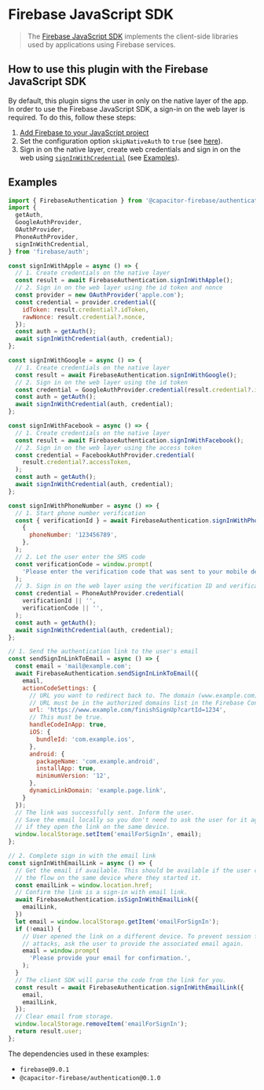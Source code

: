 # Firebase JavaScript SDK

> The [Firebase JavaScript SDK](https://firebase.google.com/docs/reference/js) implements the client-side libraries used by applications using Firebase services.

## How to use this plugin with the Firebase JavaScript SDK

By default, this plugin signs the user in only on the native layer of the app.
In order to use the Firebase JavaScript SDK, a sign-in on the web layer is required.
To do this, follow these steps:

1. [Add Firebase to your JavaScript project](https://firebase.google.com/docs/web/setup)
1. Set the configuration option `skipNativeAuth` to `true` (see [here](/packages/authentication/README.md#configuration)).
1. Sign in on the native layer, create web credentials and sign in on the web using [`signInWithCredential`](https://firebase.google.com/docs/reference/js/auth.md#signinwithcredential) (see [Examples](#examples)).

## Examples

```js
import { FirebaseAuthentication } from '@capacitor-firebase/authentication';
import {
  getAuth,
  GoogleAuthProvider,
  OAuthProvider,
  PhoneAuthProvider,
  signInWithCredential,
} from 'firebase/auth';

const signInWithApple = async () => {
  // 1. Create credentials on the native layer
  const result = await FirebaseAuthentication.signInWithApple();
  // 2. Sign in on the web layer using the id token and nonce
  const provider = new OAuthProvider('apple.com');
  const credential = provider.credential({
    idToken: result.credential?.idToken,
    rawNonce: result.credential?.nonce,
  });
  const auth = getAuth();
  await signInWithCredential(auth, credential);
};

const signInWithGoogle = async () => {
  // 1. Create credentials on the native layer
  const result = await FirebaseAuthentication.signInWithGoogle();
  // 2. Sign in on the web layer using the id token
  const credential = GoogleAuthProvider.credential(result.credential?.idToken);
  const auth = getAuth();
  await signInWithCredential(auth, credential);
};

const signInWithFacebook = async () => {
  // 1. Create credentials on the native layer
  const result = await FirebaseAuthentication.signInWithFacebook();
  // 2. Sign in on the web layer using the access token
  const credential = FacebookAuthProvider.credential(
    result.credential?.accessToken,
  );
  const auth = getAuth();
  await signInWithCredential(auth, credential);
};

const signInWithPhoneNumber = async () => {
  // 1. Start phone number verification
  const { verificationId } = await FirebaseAuthentication.signInWithPhoneNumber(
    {
      phoneNumber: '123456789',
    },
  );
  // 2. Let the user enter the SMS code
  const verificationCode = window.prompt(
    'Please enter the verification code that was sent to your mobile device.',
  );
  // 3. Sign in on the web layer using the verification ID and verification code.
  const credential = PhoneAuthProvider.credential(
    verificationId || '',
    verificationCode || '',
  );
  const auth = getAuth();
  await signInWithCredential(auth, credential);
};

// 1. Send the authentication link to the user's email
const sendSignInLinkToEmail = async () => {
  const email = 'mail@example.com';
  await FirebaseAuthentication.sendSignInLinkToEmail({
    email,
    actionCodeSettings: {
      // URL you want to redirect back to. The domain (www.example.com) for this
      // URL must be in the authorized domains list in the Firebase Console.
      url: 'https://www.example.com/finishSignUp?cartId=1234',
      // This must be true.
      handleCodeInApp: true,
      iOS: {
        bundleId: 'com.example.ios',
      },
      android: {
        packageName: 'com.example.android',
        installApp: true,
        minimumVersion: '12',
      },
      dynamicLinkDomain: 'example.page.link',
    }
  });
  // The link was successfully sent. Inform the user.
  // Save the email locally so you don't need to ask the user for it again
  // if they open the link on the same device.
  window.localStorage.setItem('emailForSignIn', email);
};

// 2. Complete sign in with the email link
const signInWithEmailLink = async () => {
  // Get the email if available. This should be available if the user completes
  // the flow on the same device where they started it.
  const emailLink = window.location.href;
  // Confirm the link is a sign-in with email link.
  await FirebaseAuthentication.isSignInWithEmailLink({
    emailLink,
  })
  let email = window.localStorage.getItem('emailForSignIn');
  if (!email) {
    // User opened the link on a different device. To prevent session fixation
    // attacks, ask the user to provide the associated email again.
    email = window.prompt(
      'Please provide your email for confirmation.',
    );
  }
  // The client SDK will parse the code from the link for you.
  const result = await FirebaseAuthentication.signInWithEmailLink({
    email,
    emailLink,
  });
  // Clear email from storage.
  window.localStorage.removeItem('emailForSignIn');
  return result.user;
};
```

The dependencies used in these examples:

- `firebase@9.0.1`
- `@capacitor-firebase/authentication@0.1.0`
